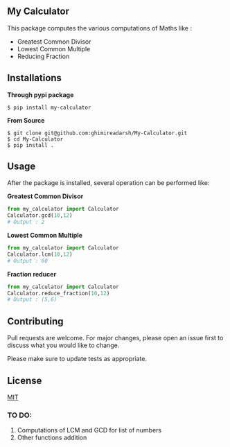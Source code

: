 ## My Calculator

This package computes the various computations of Maths like :
* Greatest Common Divisor
* Lowest Common Multiple
* Reducing Fraction

## Installations
__Through pypi package__
``` Shell
$ pip install my-calculator
```

__From Source__
``` Shell
$ git clone git@github.com:ghimireadarsh/My-Calculator.git
$ cd My-Calculator
$ pip install . 
```

## Usage
After the package is installed, several operation can be performed like:

__Greatest Common Divisor__
``` Python
from my_calculator import Calculator
Calculator.gcd(10,12)
# Output : 2
```

__Lowest Common Multiple__
``` Python
from my_calculator import Calculator
Calculator.lcm(10,12)
# Output : 60
```

__Fraction reducer__
``` Python
from my_calculator import Calculator
Calculator.reduce_fraction(10,12)
# Output : (5,6)
```

## Contributing
Pull requests are welcome. For major changes, please open an issue first to discuss what you would like to change.

Please make sure to update tests as appropriate.

## License
[MIT](LICENSE.txt)

### TO DO:
1. Computations of LCM and GCD for list of numbers
2. Other functions addition